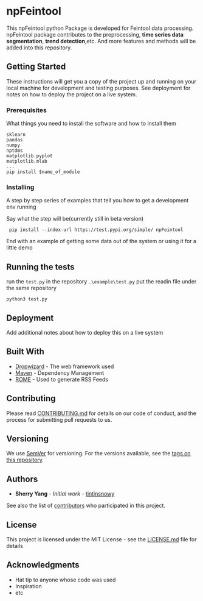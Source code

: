 # npFeintool

This npFeintool python Package is developed for Feintool data processing. 
npFeintool package contributes to the preprocessing, **time series data segmentation**, **trend detection**,etc.
And more features and methods will be added into this repository.

## Getting Started

These instructions will get you a copy of the project up and running on your local machine for development and testing purposes. See deployment for notes on how to deploy the project on a live system.

### Prerequisites

What things you need to install the software and how to install them

```
sklearn
pandas
numpy
nptdms
matplotlib.pyplot
matplotlib.mlab 
...
pip install $name_of_module
```

### Installing

A step by step series of examples that tell you how to get a development env running

Say what the step will be(currently still in beta version)

```
 pip install --index-url https://test.pypi.org/simple/ npFeintool
```


End with an example of getting some data out of the system or using it for a little demo

## Running the tests

run the `test.py` in the repository `.\example\test.py`
put the readin file under the same repository

```
python3 test.py
```

## Deployment

Add additional notes about how to deploy this on a live system

## Built With

* [Dropwizard](http://www.dropwizard.io/1.0.2/docs/) - The web framework used
* [Maven](https://maven.apache.org/) - Dependency Management
* [ROME](https://rometools.github.io/rome/) - Used to generate RSS Feeds

## Contributing

Please read [CONTRIBUTING.md](https://gist.github.com/PurpleBooth/b24679402957c63ec426) for details on our code of conduct, and the process for submitting pull requests to us.

## Versioning

We use [SemVer](http://semver.org/) for versioning. For the versions available, see the [tags on this repository](https://github.com/your/project/tags). 

## Authors

* **Sherry Yang** - *Initial work* - [tintinsnowy](https://github.com/tintinsnowy)

See also the list of [contributors](https://github.com/Senseering/npFeinTool/graphs/contributors) who participated in this project.

## License

This project is licensed under the MIT License - see the [LICENSE.md](LICENSE.md) file for details

## Acknowledgments

* Hat tip to anyone whose code was used
* Inspiration
* etc
